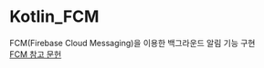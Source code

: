 # Kotlin_FCM
FCM(Firebase Cloud Messaging)을 이용한 백그라운드 알림 기능 구현     
[FCM 참고 문헌](https://medium.com/@vdongbin/firebase%EB%A5%BC-%EC%9D%B4%EC%9A%A9%ED%95%9C-push-notification-5c8a83932472)      
